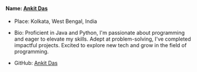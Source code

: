 #### Name: [Ankit Das](https://github.com/AD11-web)

- Place: Kolkata, West Bengal, India
 
- Bio: Proficient in Java and Python, I'm passionate about programming and eager to elevate my skills.
  Adept at problem-solving, I've completed impactful projects.
  Excited to explore new tech and grow in the field of programming.
  
- GitHub: [Ankit Das](https://github.com/AD11-web)
